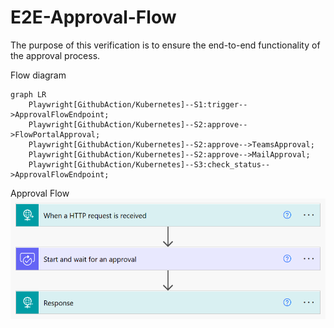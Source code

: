 # E2E-Approval-Flow

The purpose of this verification is to ensure the end-to-end functionality of the approval process.

Flow diagram
```mermaid
graph LR
    Playwright[GithubAction/Kubernetes]--S1:trigger-->ApprovalFlowEndpoint;
    Playwright[GithubAction/Kubernetes]--S2:approve-->FlowPortalApproval;
    Playwright[GithubAction/Kubernetes]--S2:approve-->TeamsApproval;
    Playwright[GithubAction/Kubernetes]--S2:approve-->MailApproval;
    Playwright[GithubAction/Kubernetes]--S3:check_status-->ApprovalFlowEndpoint;
```

Approval Flow
![Alt text](approval_flow.png)
